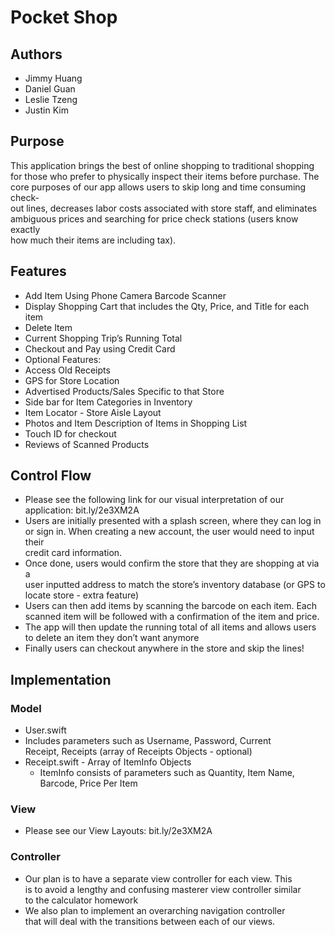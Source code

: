 # Pocket Shop

## Authors
* Jimmy Huang
* Daniel Guan
* Leslie Tzeng
* Justin Kim



## Purpose
This application brings the best of online shopping to traditional shopping  
for those who prefer to physically inspect their items before purchase. The  
core purposes of our app allows users to skip long and time consuming check-  
out lines, decreases labor costs associated with store staff, and eliminates  
ambiguous prices and searching for price check stations (users know exactly  
how much their items are including tax).

## Features
* Add Item Using Phone Camera Barcode Scanner
* Display Shopping Cart that includes the Qty, Price, and Title for each item
* Delete Item
* Current Shopping Trip’s Running Total
* Checkout and Pay using Credit Card
* Optional Features:
 * Access Old Receipts 
 * GPS for Store Location
 * Advertised Products/Sales Specific to that Store 
 * Side bar for Item Categories in Inventory
 * Item Locator - Store Aisle Layout  
 * Photos and Item Description of Items in Shopping List
 * Touch ID for checkout
 * Reviews of Scanned Products

## Control Flow
* Please see the following link for our visual interpretation of our  
application: bit.ly/2e3XM2A
* Users are initially presented with a splash screen, where they can log in  
or sign in. When creating a new account, the user would need to input their  
credit card information. 
* Once done, users would confirm the store that they are shopping at via a  
user inputted address to match the store’s inventory database (or GPS to  
locate store - extra feature)
* Users can then add items by scanning the barcode on each item. Each  
scanned item will be followed with a confirmation of the item and price. 
* The app will then update the running total of all items and allows users  
to delete an item they don’t want anymore
* Finally users can checkout anywhere in the store and skip the lines!

## Implementation

### Model
* User.swift
 * Includes parameters such as Username, Password, Current  
 Receipt, Receipts (array of Receipts Objects - optional)
* Receipt.swift - Array of ItemInfo Objects
  * ItemInfo consists of parameters such as Quantity, Item Name,  
  Barcode, Price Per Item

### View
* Please see our View Layouts: bit.ly/2e3XM2A

### Controller
* Our plan is to have a separate view controller for each view. This  
is to avoid a lengthy and confusing masterer view controller similar  
to the calculator homework
* We also plan to implement an overarching navigation controller  
that will deal with the transitions between each of our views. 

